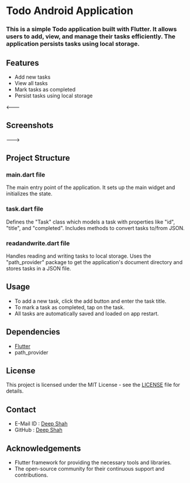 # Todo Android Application
### This is a simple Todo application built with Flutter. It allows users to add, view, and manage their tasks efficiently. The application persists tasks using local storage.

## Features
- Add new tasks
- View all tasks
- Mark tasks as completed
- Persist tasks using local storage

<--- 
## Screenshots
--->


## Project Structure
### main.dart file
The main entry point of the application. It sets up the main widget and initializes the state.

### task.dart file
Defines the "Task" class which models a task with properties like "id", "title", and "completed". Includes methods to convert tasks to/from JSON.

### readandwrite.dart file
Handles reading and writing tasks to local storage. Uses the "path_provider" package to get the application's document directory and stores tasks in a JSON file.

## Usage
- To add a new task, click the add button and enter the task title.
- To mark a task as completed, tap on the task.
- All tasks are automatically saved and loaded on app restart.

## Dependencies
- [Flutter](https://flutter.dev/)
- path_provider

## License
This project is licensed under the MIT License - see the [LICENSE](https://github.com/DeepShah1406/SCT_AD_2/blob/master/LICENSE) file for details.

## Contact
- E-Mail ID : [Deep Shah](shahdeep1406@gmail.com)
- GitHub : [Deep Shah](https://github.com/DeepShah1406)

## Acknowledgements
- Flutter framework for providing the necessary tools and libraries.
- The open-source community for their continuous support and contributions.
